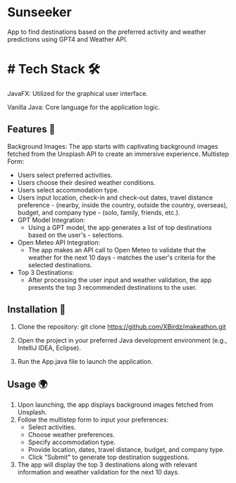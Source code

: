 
# Sunseeker

App to find destinations based on the preferred activity and weather predictions using GPT4 and Weather API. 

# # Tech Stack 🛠️

JavaFX: Utilized for the graphical user interface.

Vanilla Java: Core language for the application logic.



## Features 🌟
Background Images: The app starts with captivating background images fetched from the Unsplash API to create an immersive experience.
Multistep Form:
- Users select preferred activities.
- Users choose their desired weather conditions.
- Users select accommodation type.
- Users input location, check-in and check-out dates, travel distance preference - (nearby, inside the country, outside the country, overseas), budget, and company type - (solo, family, friends, etc.).
- GPT Model Integration:
    * Using a GPT model, the app generates a list of top destinations based on the user's - selections.
- Open Meteo API Integration:
    * The app makes an API call to Open Meteo to validate that the weather for the next 10 days - matches the user's criteria for the selected destinations.
- Top 3 Destinations:
    * After processing the user input and weather validation, the app presents the top 3 recommended destinations to the user.


## Installation 🚀

1. Clone the repository:
    git clone https://github.com/XBirdz/makeathon.git

2. Open the project in your preferred Java development environment (e.g., IntelliJ IDEA, Eclipse).
3. Run the App.java file to launch the application.

    
## Usage 🌍

1. Upon launching, the app displays background images fetched from Unsplash.
2. Follow the multistep form to input your preferences:
   * Select activities.
   * Choose weather preferences.
   * Specify accommodation type.
   * Provide location, dates, travel distance, budget, and company type.
   * Click "Submit" to generate top destination suggestions.
3. The app will display the top 3 destinations along with relevant information and weather validation for the next 10 days.

